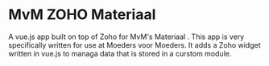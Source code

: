 # MvM ZOHO Materiaal
A vue.js app built on top of Zoho for MvM's Materiaal .
This app is very specifically written for use at Moeders voor Moeders. It adds a Zoho widget written in vue.js to managa data that is stored in a curstom module.
